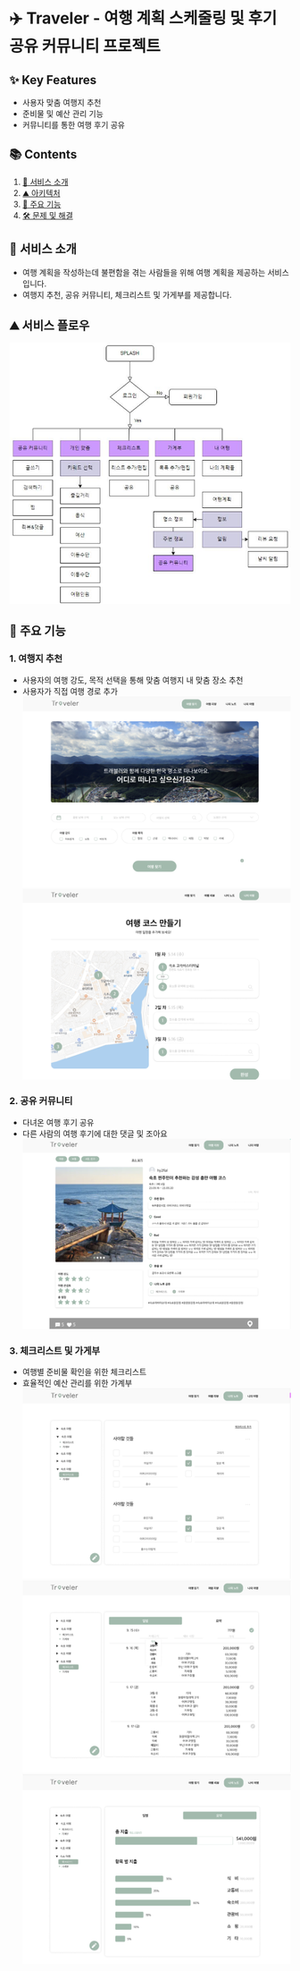 # ✈️ Traveler - 여행 계획 스케줄링 및 후기 공유 커뮤니티 프로젝트

## ✨ Key Features
- 사용자 맞춤 여행지 추천
- 준비물 및 예산 관리 기능
- 커뮤니티를 통한 여행 후기 공유

## 📚 Contents
1. [👀 서비스 소개](#-서비스-소개)
2. [⛰️ 아키텍처](#-☃️-아키텍처) 
3. [🌟 주요 기능](#-주요-기능)
4. [🛠️ 문제 및 해결](#-문제-및-해결)

## 👀 서비스 소개
- 여행 계획을 작성하는데 불편함을 겪는 사람들을 위해 여행 계획을 제공하는 서비스입니다.
- 여행지 추천, 공유 커뮤니티, 체크리스트 및 가게부를 제공합니다.

## ⛰️ 서비스 플로우
![서비스플로우](README.assets/서비스플로우.jpg)

## 🌟 주요 기능

### 1. 여행지 추천
- 사용자의 여행 강도, 목적 선택을 통해 맞춤 여행지 내 맞춤 장소 추천
- 사용자가 직접 여행 경로 추가
![여행지추천](README.assets/여행지추천.png)
![여행생성](README.assets/여행생성.png)

### 2. 공유 커뮤니티
- 다녀온 여행 후기 공유
- 다른 사람의 여행 후기에 대한 댓글 및 조아요
![공유커뮤니티](README.assets/공유커뮤니티.png)

### 3. 체크리스트 및 가게부
- 여행별 준비물 확인을 위한 체크리스트
- 효율적인 예산 관리를 위한 가계부
![체크리스트](README.assets/체크리스트.png)
![가계부](README.assets/가계부.png)
![가계부요약](README.assets/가계부요약.png)

